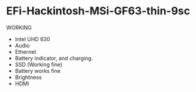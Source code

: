 # EFi-Hackintosh-MSi-GF63-thin-9sc
WORKING
 - Intel UHD 630
 - Audio
 - Ethernet
 - Battery indicator, and charging.
 - SSD (Working fine)
 - Battery works fine
 - Brightness
 - HDMI

